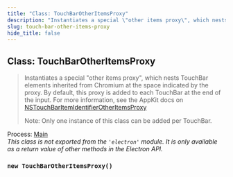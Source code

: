 ```yaml
---
title: "Class: TouchBarOtherItemsProxy"
description: "Instantiates a special \"other items proxy\", which nests TouchBar elements inherited  from Chromium at the space indicated by the proxy. By default, this proxy is added  to each TouchBar at the end of the input. For more information, see the AppKit docs on  NSTouchBarItemIdentifierOtherItemsProxy   Note: Only one instance of this class can be added per TouchBar."
slug: touch-bar-other-items-proxy
hide_title: false
---
```


## Class: TouchBarOtherItemsProxy

> Instantiates a special "other items proxy", which nests TouchBar elements inherited
> from Chromium at the space indicated by the proxy. By default, this proxy is added
> to each TouchBar at the end of the input. For more information, see the AppKit docs on
> [NSTouchBarItemIdentifierOtherItemsProxy](https://developer.apple.com/documentation/appkit/nstouchbaritemidentifierotheritemsproxy)
>
> Note: Only one instance of this class can be added per TouchBar.

Process: [Main](latest/glossary.md#main-process)<br />
_This class is not exported from the `'electron'` module. It is only available as a return value of other methods in the Electron API._

### `new TouchBarOtherItemsProxy()`

